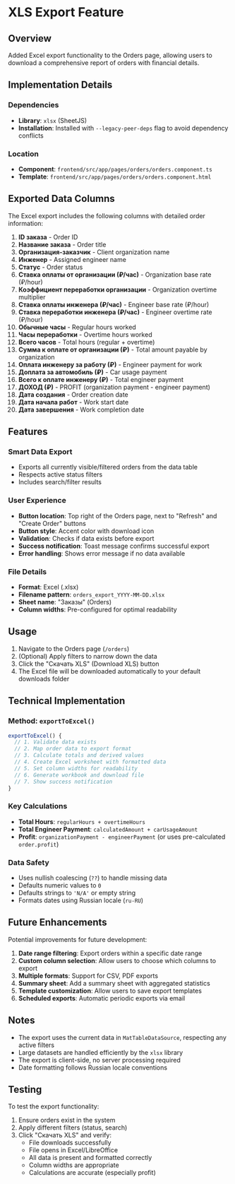 # XLS Export Feature

## Overview

Added Excel export functionality to the Orders page, allowing users to download a comprehensive report of orders with financial details.

## Implementation Details

### Dependencies

- **Library**: `xlsx` (SheetJS)
- **Installation**: Installed with `--legacy-peer-deps` flag to avoid dependency conflicts

### Location

- **Component**: `frontend/src/app/pages/orders/orders.component.ts`
- **Template**: `frontend/src/app/pages/orders/orders.component.html`

## Exported Data Columns

The Excel export includes the following columns with detailed order information:

1. **ID заказа** - Order ID
2. **Название заказа** - Order title
3. **Организация-заказчик** - Client organization name
4. **Инженер** - Assigned engineer name
5. **Статус** - Order status
6. **Ставка оплаты от организации (₽/час)** - Organization base rate (₽/hour)
7. **Коэффициент переработки организации** - Organization overtime multiplier
8. **Ставка оплаты инженера (₽/час)** - Engineer base rate (₽/hour)
9. **Ставка переработки инженера (₽/час)** - Engineer overtime rate (₽/hour)
10. **Обычные часы** - Regular hours worked
11. **Часы переработки** - Overtime hours worked
12. **Всего часов** - Total hours (regular + overtime)
13. **Сумма к оплате от организации (₽)** - Total amount payable by organization
14. **Оплата инженеру за работу (₽)** - Engineer payment for work
15. **Доплата за автомобиль (₽)** - Car usage payment
16. **Всего к оплате инженеру (₽)** - Total engineer payment
17. **ДОХОД (₽)** - PROFIT (organization payment - engineer payment)
18. **Дата создания** - Order creation date
19. **Дата начала работ** - Work start date
20. **Дата завершения** - Work completion date

## Features

### Smart Data Export

- Exports all currently visible/filtered orders from the data table
- Respects active status filters
- Includes search/filter results

### User Experience

- **Button location**: Top right of the Orders page, next to "Refresh" and "Create Order" buttons
- **Button style**: Accent color with download icon
- **Validation**: Checks if data exists before export
- **Success notification**: Toast message confirms successful export
- **Error handling**: Shows error message if no data available

### File Details

- **Format**: Excel (.xlsx)
- **Filename pattern**: `orders_export_YYYY-MM-DD.xlsx`
- **Sheet name**: "Заказы" (Orders)
- **Column widths**: Pre-configured for optimal readability

## Usage

1. Navigate to the Orders page (`/orders`)
2. (Optional) Apply filters to narrow down the data
3. Click the "Скачать XLS" (Download XLS) button
4. The Excel file will be downloaded automatically to your default downloads folder

## Technical Implementation

### Method: `exportToExcel()`

```typescript
exportToExcel() {
  // 1. Validate data exists
  // 2. Map order data to export format
  // 3. Calculate totals and derived values
  // 4. Create Excel worksheet with formatted data
  // 5. Set column widths for readability
  // 6. Generate workbook and download file
  // 7. Show success notification
}
```

### Key Calculations

- **Total Hours**: `regularHours + overtimeHours`
- **Total Engineer Payment**: `calculatedAmount + carUsageAmount`
- **Profit**: `organizationPayment - engineerPayment` (or uses pre-calculated `order.profit`)

### Data Safety

- Uses nullish coalescing (`??`) to handle missing data
- Defaults numeric values to `0`
- Defaults strings to `'N/A'` or empty string
- Formats dates using Russian locale (`ru-RU`)

## Future Enhancements

Potential improvements for future development:

1. **Date range filtering**: Export orders within a specific date range
2. **Custom column selection**: Allow users to choose which columns to export
3. **Multiple formats**: Support for CSV, PDF exports
4. **Summary sheet**: Add a summary sheet with aggregated statistics
5. **Template customization**: Allow users to save export templates
6. **Scheduled exports**: Automatic periodic exports via email

## Notes

- The export uses the current data in `MatTableDataSource`, respecting any active filters
- Large datasets are handled efficiently by the `xlsx` library
- The export is client-side, no server processing required
- Date formatting follows Russian locale conventions

## Testing

To test the export functionality:

1. Ensure orders exist in the system
2. Apply different filters (status, search)
3. Click "Скачать XLS" and verify:
   - File downloads successfully
   - File opens in Excel/LibreOffice
   - All data is present and formatted correctly
   - Column widths are appropriate
   - Calculations are accurate (especially profit)
